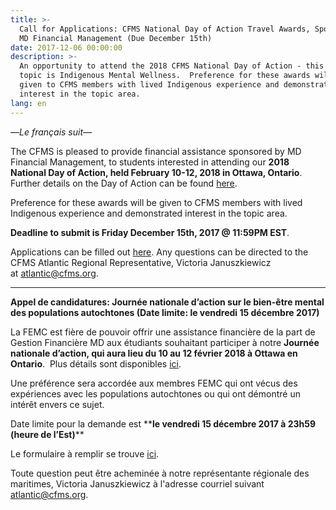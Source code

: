 ```yaml
---
title: >-
  Call for Applications: CFMS National Day of Action Travel Awards, Sponsored by
  MD Financial Management (Due December 15th)
date: 2017-12-06 00:00:00
description: >-
  An opportunity to attend the 2018 CFMS National Day of Action - this years
  topic is Indigenous Mental Wellness.  Preference for these awards will be
  given to CFMS members with lived Indigenous experience and demonstrated
  interest in the topic area.
lang: en
---
```



—*Le fran&ccedil;ais suit—*

The CFMS is pleased to provide financial assistance sponsored by MD Financial Management, to students interested in attending our **2018 National Day of Action, held February 10-12, 2018 in Ottawa, Ontario**. Further details on the Day of Action can be found&nbsp;[here](https://www.cfms.org/what-we-do/advocacy/lobby-day.html).

Preference for these awards will be given to CFMS members with lived Indigenous experience and demonstrated interest in the topic area.

**Deadline to submit is Friday December 15th, 2017 @ 11:59PM EST**.

Applications can be filled out&nbsp;[here](https://docs.google.com/forms/d/e/1FAIpQLScvatjyOTz9UZSo_5rJwTA9rq7_zgO0gJGH7d8SEup9cVzrbA/viewform). Any questions can be directed to the CFMS Atlantic Regional Representative, Victoria Januszkiewicz at&nbsp;[atlantic@cfms.org](javascript:void(location.href='mailto:'+String.fromCharCode(97,116,108,97,110,116,105,99,64,99,102,109,115,46,111,114,103))).

---

**Appel de candidatures: Journ&eacute;e nationale d’action sur le bien-&ecirc;tre mental des populations autochtones (Date limite: le vendredi 15 d&eacute;cembre 2017)**

La FEMC est fi&egrave;re de pouvoir offrir une assistance financi&egrave;re de la part de Gestion Financi&egrave;re MD aux &eacute;tudiants souhaitant participer &agrave; notre **Journ&eacute;e nationale d’action, qui aura lieu du 10 au 12 f&eacute;vrier 2018 &agrave; Ottawa en Ontario**.&nbsp; Plus d&eacute;tails sont disponibles [ici](https://www.cfms.org/what-we-do/advocacy/lobby-day.html).

Une pr&eacute;f&eacute;rence sera accord&eacute;e aux membres FEMC qui ont v&eacute;cus des exp&eacute;riences avec les populations autochtones ou qui ont d&eacute;montr&eacute; un int&eacute;r&ecirc;t envers ce sujet.

Date limite pour la demande est \*\***le vendredi 15 d&eacute;cembre 2017 &agrave; 23h59 (heure de l’Est)**\*\*

Le formulaire &agrave; remplir se trouve [ici](https://docs.google.com/forms/d/e/1FAIpQLScvatjyOTz9UZSo_5rJwTA9rq7_zgO0gJGH7d8SEup9cVzrbA/viewform).

Toute question peut &ecirc;tre achemin&eacute;e &agrave; notre repr&eacute;sentante r&eacute;gionale des maritimes, Victoria Januszkiewicz &agrave; l'adresse courriel suivant [atlantic@cfms.org](javascript:void(location.href='mailto:'+String.fromCharCode(97,116,108,97,110,116,105,99,64,99,102,109,115,46,111,114,103))).